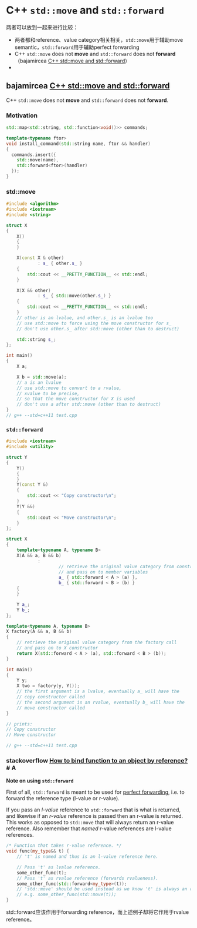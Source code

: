 # C++ `std::move` and `std::forward`

两者可以放到一起来进行比较：

- 两者都和reference、value category相关相关，`std::move`用于辅助move semantic，`std::forward`用于辅助perfect forwarding
- C++ `std::move` does not **move** and `std::forward` does not **forward**（bajamircea [C++ std::move and std::forward](http://bajamircea.github.io/coding/cpp/2016/04/07/move-forward.html)）
- 

## bajamircea [C++ std::move and std::forward](http://bajamircea.github.io/coding/cpp/2016/04/07/move-forward.html)

C++ `std::move` does not **move** and `std::forward` does not **forward**. 



### Motivation

```c++
std::map<std::string, std::function<void()>> commands;

template<typename ftor>
void install_command(std::string name, ftor && handler)
{
  commands.insert({
    std::move(name),
    std::forward<ftor>(handler)
  });
}
```



### std::move

```c++
#include <algorithm>
#include <iostream>
#include <string>

struct X
{
	X()
	{
	}

	X(const X & other)
			: s_ { other.s_ }
	{
		std::cout << __PRETTY_FUNCTION__ << std::endl;
	}

	X(X && other)
			: s_ { std::move(other.s_) }
	{
		std::cout << __PRETTY_FUNCTION__ << std::endl;
	}
	// other is an lvalue, and other.s_ is an lvalue too
	// use std::move to force using the move constructor for s_
	// don't use other.s_ after std::move (other than to destruct)

	std::string s_;
};

int main()
{
	X a;

	X b = std::move(a);
	// a is an lvalue
	// use std::move to convert to a rvalue,
	// xvalue to be precise,
	// so that the move constructor for X is used
	// don't use a after std::move (other than to destruct)
}
// g++ --std=c++11 test.cpp
```



### `std::forward`



```c++
#include <iostream>
#include <utility>

struct Y
{
	Y()
	{
	}
	Y(const Y &)
	{
		std::cout << "Copy constructor\n";
	}
	Y(Y &&)
	{
		std::cout << "Move constructor\n";
	}
};

struct X
{
	template<typename A, typename B>
	X(A && a, B && b)
			:
					// retrieve the original value category from constructor call
					// and pass on to member variables
					a_ { std::forward < A > (a) },
					b_ { std::forward < B > (b) }
	{
	}

	Y a_;
	Y b_;
};

template<typename A, typename B>
X factory(A && a, B && b)
{
	// retrieve the original value category from the factory call
	// and pass on to X constructor
	return X(std::forward < A > (a), std::forward < B > (b));
}

int main()
{
	Y y;
	X two = factory(y, Y());
	// the first argument is a lvalue, eventually a_ will have the
	// copy constructor called
	// the second argument is an rvalue, eventually b_ will have the
	// move constructor called
}

// prints:
// Copy constructor
// Move constructor

// g++ --std=c++11 test.cpp
```





### stackoverflow [How to bind function to an object by reference?](https://stackoverflow.com/questions/26187192/how-to-bind-function-to-an-object-by-reference) # A

**Note on using `std::forward`**

First of all, `std::forward` is meant to be used for [perfect forwarding](https://stackoverflow.com/q/3582001/873025), i.e. to forward the reference type (l-value or r-value).

If you pass an *l-value* reference to `std::forward` that is what is returned, and likewise if an *r-value* reference is passed then an r-value is returned. This works as opposed to `std::move` that will always return an r-value reference. Also remember that *named* r-value references are l-value references.

```c++
/* Function that takes r-value reference. */
void func(my_type&& t) {
    // 't' is named and thus is an l-value reference here.

    // Pass 't' as lvalue reference.
    some_other_func(t);
    // Pass 't' as rvalue reference (forwards rvalueness).
    some_other_func(std::forward<my_type>(t));
    // 'std::move' should be used instead as we know 't' is always an rvalue.
    // e.g. some_other_func(std::move(t));
}
```

std::forward应该作用于forwarding reference，而上述例子却将它作用于rvalue reference。

